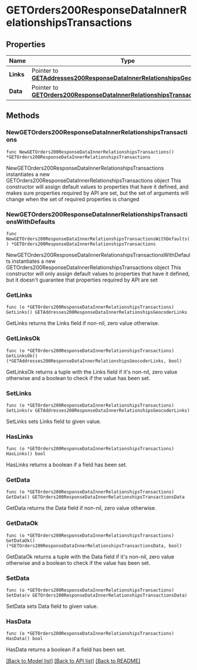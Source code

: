 # GETOrders200ResponseDataInnerRelationshipsTransactions

## Properties

Name | Type | Description | Notes
------------ | ------------- | ------------- | -------------
**Links** | Pointer to [**GETAddresses200ResponseDataInnerRelationshipsGeocoderLinks**](GETAddresses200ResponseDataInnerRelationshipsGeocoderLinks.md) |  | [optional] 
**Data** | Pointer to [**GETOrders200ResponseDataInnerRelationshipsTransactionsData**](GETOrders200ResponseDataInnerRelationshipsTransactionsData.md) |  | [optional] 

## Methods

### NewGETOrders200ResponseDataInnerRelationshipsTransactions

`func NewGETOrders200ResponseDataInnerRelationshipsTransactions() *GETOrders200ResponseDataInnerRelationshipsTransactions`

NewGETOrders200ResponseDataInnerRelationshipsTransactions instantiates a new GETOrders200ResponseDataInnerRelationshipsTransactions object
This constructor will assign default values to properties that have it defined,
and makes sure properties required by API are set, but the set of arguments
will change when the set of required properties is changed

### NewGETOrders200ResponseDataInnerRelationshipsTransactionsWithDefaults

`func NewGETOrders200ResponseDataInnerRelationshipsTransactionsWithDefaults() *GETOrders200ResponseDataInnerRelationshipsTransactions`

NewGETOrders200ResponseDataInnerRelationshipsTransactionsWithDefaults instantiates a new GETOrders200ResponseDataInnerRelationshipsTransactions object
This constructor will only assign default values to properties that have it defined,
but it doesn't guarantee that properties required by API are set

### GetLinks

`func (o *GETOrders200ResponseDataInnerRelationshipsTransactions) GetLinks() GETAddresses200ResponseDataInnerRelationshipsGeocoderLinks`

GetLinks returns the Links field if non-nil, zero value otherwise.

### GetLinksOk

`func (o *GETOrders200ResponseDataInnerRelationshipsTransactions) GetLinksOk() (*GETAddresses200ResponseDataInnerRelationshipsGeocoderLinks, bool)`

GetLinksOk returns a tuple with the Links field if it's non-nil, zero value otherwise
and a boolean to check if the value has been set.

### SetLinks

`func (o *GETOrders200ResponseDataInnerRelationshipsTransactions) SetLinks(v GETAddresses200ResponseDataInnerRelationshipsGeocoderLinks)`

SetLinks sets Links field to given value.

### HasLinks

`func (o *GETOrders200ResponseDataInnerRelationshipsTransactions) HasLinks() bool`

HasLinks returns a boolean if a field has been set.

### GetData

`func (o *GETOrders200ResponseDataInnerRelationshipsTransactions) GetData() GETOrders200ResponseDataInnerRelationshipsTransactionsData`

GetData returns the Data field if non-nil, zero value otherwise.

### GetDataOk

`func (o *GETOrders200ResponseDataInnerRelationshipsTransactions) GetDataOk() (*GETOrders200ResponseDataInnerRelationshipsTransactionsData, bool)`

GetDataOk returns a tuple with the Data field if it's non-nil, zero value otherwise
and a boolean to check if the value has been set.

### SetData

`func (o *GETOrders200ResponseDataInnerRelationshipsTransactions) SetData(v GETOrders200ResponseDataInnerRelationshipsTransactionsData)`

SetData sets Data field to given value.

### HasData

`func (o *GETOrders200ResponseDataInnerRelationshipsTransactions) HasData() bool`

HasData returns a boolean if a field has been set.


[[Back to Model list]](../README.md#documentation-for-models) [[Back to API list]](../README.md#documentation-for-api-endpoints) [[Back to README]](../README.md)


